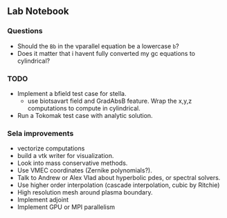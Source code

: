 
## Lab Notebook

### Questions 
- Should the `Bb` in the vparallel equation be a lowercase `b`?
- Does it matter that i havent fully converted my gc equations to cylindrical? 

### TODO
- Implement a bfield test case for stella. 
    - use biotsavart field and GradAbsB feature. Wrap the x,y,z computations
      to compute in cylindrical.
- Run a Tokomak test case with analytic solution.

### Sela improvements
- vectorize computations
- build a vtk writer for visualization.
- Look into mass conservative methods.
- Use VMEC coordinates (Zernike polynomials?).
- Talk to Andrew or Alex Vlad about hyperbolic pdes, or spectral solvers.
- Use higher order interpolation (cascade interpolation, cubic by Ritchie)
- High resolution mesh around plasma boundary.
- Implement adjoint
- Implement GPU or MPI parallelism

